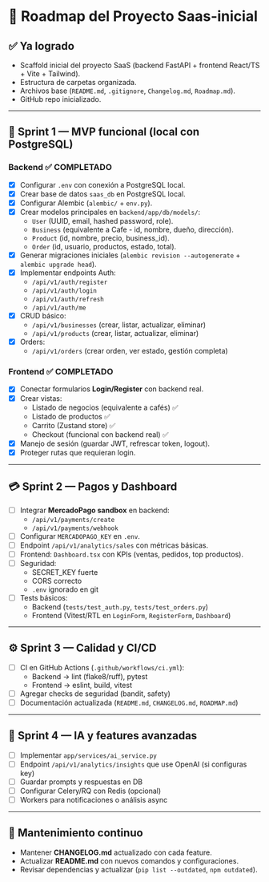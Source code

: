 # 📌 Roadmap del Proyecto Saas-inicial

## ✅ Ya logrado
- Scaffold inicial del proyecto SaaS (backend FastAPI + frontend React/TS + Vite + Tailwind).
- Estructura de carpetas organizada.
- Archivos base (`README.md`, `.gitignore`, `Changelog.md`, `Roadmap.md`).
- GitHub repo inicializado.

---

## 🚀 Sprint 1 — MVP funcional (local con PostgreSQL)

### Backend ✅ COMPLETADO
- [x] Configurar `.env` con conexión a PostgreSQL local.
- [x] Crear base de datos `saas_db` en PostgreSQL local.
- [x] Configurar Alembic (`alembic/` + `env.py`).
- [x] Crear modelos principales en `backend/app/db/models/`:
  - `User` (UUID, email, hashed password, role).
  - `Business` (equivalente a Cafe - id, nombre, dueño, dirección).
  - `Product` (id, nombre, precio, business_id).
  - `Order` (id, usuario, productos, estado, total).
- [x] Generar migraciones iniciales (`alembic revision --autogenerate` + `alembic upgrade head`).
- [x] Implementar endpoints Auth:
  - `/api/v1/auth/register`
  - `/api/v1/auth/login`
  - `/api/v1/auth/refresh`
  - `/api/v1/auth/me`
- [x] CRUD básico:
  - `/api/v1/businesses` (crear, listar, actualizar, eliminar)
  - `/api/v1/products` (crear, listar, actualizar, eliminar)
- [x] Orders:
  - `/api/v1/orders` (crear orden, ver estado, gestión completa)

### Frontend ✅ COMPLETADO
- [x] Conectar formularios **Login/Register** con backend real.
- [x] Crear vistas:
  - Listado de negocios (equivalente a cafés) ✅
  - Listado de productos ✅
  - Carrito (Zustand store) ✅
  - Checkout (funcional con backend real) ✅
- [x] Manejo de sesión (guardar JWT, refrescar token, logout).
- [x] Proteger rutas que requieran login.

---

## 💳 Sprint 2 — Pagos y Dashboard

- [ ] Integrar **MercadoPago sandbox** en backend:
  - `/api/v1/payments/create`
  - `/api/v1/payments/webhook`
- [ ] Configurar `MERCADOPAGO_KEY` en `.env`.
- [ ] Endpoint `/api/v1/analytics/sales` con métricas básicas.
- [ ] Frontend: `Dashboard.tsx` con KPIs (ventas, pedidos, top productos).
- [ ] Seguridad:
  - SECRET_KEY fuerte
  - CORS correcto
  - `.env` ignorado en git
- [ ] Tests básicos:
  - Backend (`tests/test_auth.py`, `tests/test_orders.py`)
  - Frontend (Vitest/RTL en `LoginForm`, `RegisterForm`, `Dashboard`)

---

## ⚙️ Sprint 3 — Calidad y CI/CD

- [ ] CI en GitHub Actions (`.github/workflows/ci.yml`):
  - Backend → lint (flake8/ruff), pytest
  - Frontend → eslint, build, vitest
- [ ] Agregar checks de seguridad (bandit, safety)
- [ ] Documentación actualizada (`README.md`, `CHANGELOG.md`, `ROADMAP.md`)

---

## 🤖 Sprint 4 — IA y features avanzadas

- [ ] Implementar `app/services/ai_service.py`
- [ ] Endpoint `/api/v1/analytics/insights` que use OpenAI (si configuras key)
- [ ] Guardar prompts y respuestas en DB
- [ ] Configurar Celery/RQ con Redis (opcional)
- [ ] Workers para notificaciones o análisis async

---

## 📑 Mantenimiento continuo
- Mantener **CHANGELOG.md** actualizado con cada feature.
- Actualizar **README.md** con nuevos comandos y configuraciones.
- Revisar dependencias y actualizar (`pip list --outdated`, `npm outdated`).

